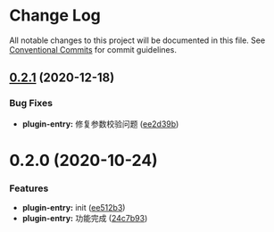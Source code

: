 # Change Log

All notable changes to this project will be documented in this file.
See [Conventional Commits](https://conventionalcommits.org) for commit guidelines.

## [0.2.1](https://github.com/walrusjs/plugins/compare/@walrus/plugin-entry@0.2.0...@walrus/plugin-entry@0.2.1) (2020-12-18)

### Bug Fixes

- **plugin-entry:** 修复参数校验问题 ([ee2d39b](https://github.com/walrusjs/plugins/commit/ee2d39bdfef3e9e69113b4c59896b13bb7668ddc))

# 0.2.0 (2020-10-24)

### Features

- **plugin-entry:** init ([ee512b3](https://github.com/walrusjs/plugins/commit/ee512b366d4637255689f931d28652c4112eaab8))
- **plugin-entry:** 功能完成 ([24c7b93](https://github.com/walrusjs/plugins/commit/24c7b931e4ac02f5bea371f7acfb9ddd7ebc772a))
